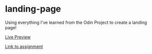 # landing-page
Using everything I've learned from the Odin Project to create a landing page!

[Live Preview](https://chaklamw.github.io/landing-page/)

[Link to assignment](https://www.theodinproject.com/lessons/foundations-landing-page)